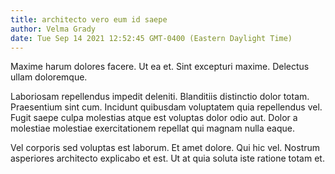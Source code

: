 ```yaml
---
title: architecto vero eum id saepe
author: Velma Grady
date: Tue Sep 14 2021 12:52:45 GMT-0400 (Eastern Daylight Time)
---
```

Maxime harum dolores facere. Ut ea et. Sint excepturi maxime. Delectus ullam doloremque.

 Laboriosam repellendus impedit deleniti. Blanditiis distinctio dolor totam. Praesentium sint cum. Incidunt quibusdam voluptatem quia repellendus vel. Fugit saepe culpa molestias atque est voluptas dolor odio aut. Dolor a molestiae molestiae exercitationem repellat qui magnam nulla eaque.

 Vel corporis sed voluptas est laborum. Et amet dolore. Qui hic vel. Nostrum asperiores architecto explicabo et est. Ut at quia soluta iste ratione totam et.